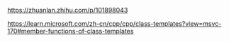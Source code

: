 https://zhuanlan.zhihu.com/p/101898043

https://learn.microsoft.com/zh-cn/cpp/cpp/class-templates?view=msvc-170#member-functions-of-class-templates